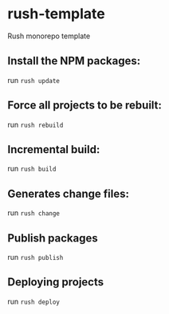 # rush-template
Rush monorepo template

## Install the NPM packages:
run `rush update`

## Force all projects to be rebuilt:
run `rush rebuild`

## Incremental build:
run `rush build`

## Generates change files:
run `rush change`

## Publish packages
run `rush publish`

## Deploying projects
run `rush deploy`
